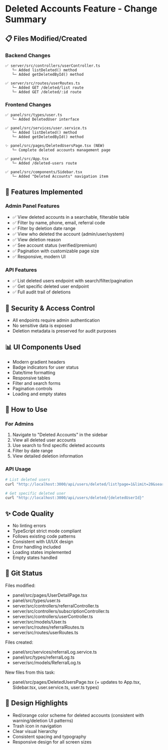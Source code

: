 # Deleted Accounts Feature - Change Summary

## 📋 Files Modified/Created

### Backend Changes
```
✅ server/src/controllers/userController.ts
   └─ Added listDeleted() method
   └─ Added getDeletedById() method

✅ server/src/routes/userRoutes.ts
   └─ Added GET /deleted/list route
   └─ Added GET /deleted/:id route
```

### Frontend Changes
```
✅ panel/src/types/user.ts
   └─ Added DeletedUser interface

✅ panel/src/services/user.service.ts
   └─ Added listDeleted() method
   └─ Added getDeletedById() method

✨ panel/src/pages/DeletedUsersPage.tsx (NEW)
   └─ Complete deleted accounts management page

✅ panel/src/App.tsx
   └─ Added /deleted-users route

✅ panel/src/components/Sidebar.tsx
   └─ Added "Deleted Accounts" navigation item
```

## 🎯 Features Implemented

### Admin Panel Features
- ✅ View deleted accounts in a searchable, filterable table
- ✅ Filter by name, phone, email, referral code
- ✅ Filter by deletion date range
- ✅ View who deleted the account (admin/user/system)
- ✅ View deletion reason
- ✅ See account status (verified/premium)
- ✅ Pagination with customizable page size
- ✅ Responsive, modern UI

### API Features
- ✅ List deleted users endpoint with search/filter/pagination
- ✅ Get specific deleted user endpoint
- ✅ Full audit trail of deletions

## 🔐 Security & Access Control
- All endpoints require admin authentication
- No sensitive data is exposed
- Deletion metadata is preserved for audit purposes

## 📊 UI Components Used
- Modern gradient headers
- Badge indicators for user status
- Date/time formatting
- Responsive tables
- Filter and search forms
- Pagination controls
- Loading and empty states

## 🚀 How to Use

### For Admins
1. Navigate to "Deleted Accounts" in the sidebar
2. View all deleted user accounts
3. Use search to find specific deleted accounts
4. Filter by date range
5. View detailed deletion information

### API Usage
```bash
# List deleted users
curl "http://localhost:3000/api/users/deleted/list?page=1&limit=20&search=john"

# Get specific deleted user
curl "http://localhost:3000/api/users/deleted/{deletedUserId}"
```

## ✨ Code Quality
- No linting errors
- TypeScript strict mode compliant
- Follows existing code patterns
- Consistent with UI/UX design
- Error handling included
- Loading states implemented
- Empty states handled

## 📝 Git Status
Files modified:
- panel/src/pages/UserDetailPage.tsx
- panel/src/types/user.ts
- server/src/controllers/referralController.ts
- server/src/controllers/subscriptionController.ts
- server/src/controllers/userController.ts
- server/src/models/User.ts
- server/src/routes/referralRoutes.ts
- server/src/routes/userRoutes.ts

Files created:
- panel/src/services/referralLog.service.ts
- panel/src/types/referralLog.ts
- server/src/models/ReferralLog.ts

New files from this task:
- panel/src/pages/DeletedUsersPage.tsx (+ updates to App.tsx, Sidebar.tsx, user.service.ts, user.ts types)

## 🎨 Design Highlights
- Red/orange color scheme for deleted accounts (consistent with warning/deletion UI patterns)
- Trash icon in navigation
- Clear visual hierarchy
- Consistent spacing and typography
- Responsive design for all screen sizes
